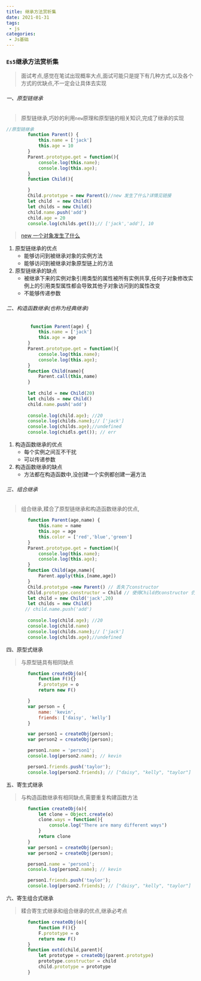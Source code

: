 ```yaml
---
title: 继承方法赏析集
date: 2021-01-31
tags:
 - js
categories:
 - Js基础
---
```

### `Es5`继承方法赏析集	

> 面试考点,感觉在笔试出现概率大点,面试可能只是提下有几种方式,以及各个方式的优缺点,不一定会让具体去实现

###### 一、原型链继承

> 原型链继承,巧妙的利用`new`原理和原型链的相关知识,完成了继承的实现

```javascript
//原型链继承
		function Parent() {
            this.name = ['jack']
            this.age = 10
        }
        Parent.prototype.get = function(){
            console.log(this.name);
            console.log(this.age);
        }
        function Child(){

        }
        Child.prototype = new Parent()//new 发生了什么?详情见链接
        let child  = new Child()
        let childs = new Child()
        child.name.push('add')
        child.age = 20 
        console.log(childs.get());// ['jack','add'], 10
```

> [new 一个对象发生了什么]()

1. 原型链继承的优点
   - 能够访问到被继承对象的实例方法
   - 能够访问到被继承对象原型链上的方法
2. 原型链继承的缺点
   - 被继承下来的实例对象引用类型的属性被所有实例共享,任何子对象修改实例上的引用类型属性都会导致其他子对象访问到的属性改变
   - 不能够传递参数

###### 二、构造函数继承(也称为经典继承)

> 

```javascript
         function Parent(age) {
            this.name = ['jack']
            this.age = age
        }
        Parent.prototype.get = function(){
            console.log(this.name);
            console.log(this.age);
        }
        function Child(name){
            Parent.call(this,name)
        }
        
        let child = new Child(20)
        let childs = new Child()
        child.name.push('add')
         
        console.log(child.age); //20
        console.log(childs.name);// ['jack']
        console.log(childs.age);//undefined
		console.log(chidls.get()); // err
```

1. 构造函数继承的优点
   - 每个实例之间互不干扰
   - 可以传递参数
2. 构造函数继承的缺点
   - 方法都在构造函数中,没创建一个实例都创建一遍方法

###### 三、组合继承

> 组合继承,糅合了原型链继承和构造函数继承的优点,

```javascript
		function Parent(age,name) {
            this.name = name
            this.age = age
            this.color = ['red','blue','green']
        }
        Parent.prototype.get = function(){
            console.log(this.name);
            console.log(this.age);
        }
        function Child(age,name){
            Parent.apply(this,[name,age])
        }
        Child.prototype =new Parent() // 丢失了constructor
        Child.prototype.constructor = Child // 使得Child的constructor 仍然是Child本身
        let child = new Child('jack',20)
        let childs = new Child()
       // child.name.push('add')
         
        console.log(child.age); //20
        console.log(child.name)
        console.log(childs.name);// ['jack']
        console.log(childs.age);//undefined
```

四、原型式继承

> 与原型链具有相同缺点

```javascript
 		function createObj(o){
            function F(){}
            F.prototype = o
            return new F()

        }
        var person = {
            name: 'kevin',
            friends: ['daisy', 'kelly']
        }

        var person1 = createObj(person);
        var person2 = createObj(person);

        person1.name = 'person1';
        console.log(person2.name); // kevin

        person1.friends.push('taylor');
        console.log(person2.friends); // ["daisy", "kelly", "taylor"]
```

五、寄生式继承

> 与构造函数继承有相同缺点,需要重复构建函数方法

```javascript
        function createObj(o){
            let clone = Object.create(o)
            clone.ways = function(){
                console.log("There are many different ways")
            }
            return clone
        }
		var person1 = createObj(person);
        var person2 = createObj(person);

        person1.name = 'person1';
        console.log(person2.name); // kevin

        person1.friends.push('taylor');
        console.log(person2.friends); // ["daisy", "kelly", "taylor"]
```

六、寄生组合式继承

> 糅合寄生式继承和组合继承的优点,继承必考点

```javascript
		function createObj(o){
            function F(){}
            F.prototype = o
            return new F()
        }
		function extd(child,parent){
            let prototype = createObj(parent.prototype)
            prototype.constructor = child
            child.prototype = prototype 
        }
```

